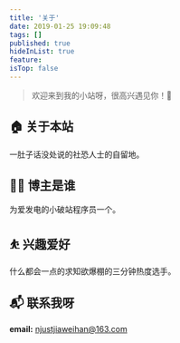 ```yaml
---
title: '关于'
date: 2019-01-25 19:09:48
tags: []
published: true
hideInList: true
feature: 
isTop: false
---
```

> 欢迎来到我的小站呀，很高兴遇见你！🤝

## 🏠 关于本站
一肚子话没处说的社恐人士的自留地。

## 👨‍💻 博主是谁
为爱发电的小破站程序员一个。

## ⛹ 兴趣爱好
什么都会一点的求知欲爆棚的三分钟热度选手。

## 📬 联系我呀
**email:** njustjiaweihan@163.com